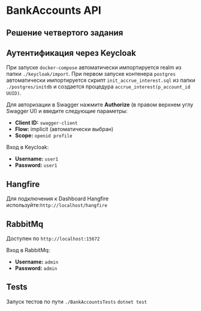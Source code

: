 # BankAccounts API

Решение четвертого задания
---

## Аутентификация через Keycloak

При запуске `docker-compose` автоматически импортируется realm из папки `./keycloak/import`.
При первом запуске контенера `postgres` автоматически импортируется скрипт `init_accrue_interest.sql` из папки `./postgres/initdb` и создается процедура `accrue_interest(p_account_id UUID)`.

Для авторизации в Swagger нажмите **Authorize** (в правом верхнем углу Swagger UI) и введите следующие параметры:

- **Client ID:** `swagger-client`
- **Flow:** implicit (автоматически выбран)
- **Scope:** `openid profile`

Вход в Keycloak:

- **Username:** `user1`
- **Password:** `user1`
 
## Hangfire

Для подключения к Dashboard Hangfire используйте:`http://localhost/hangfire`

## RabbitMq

Доступен по `http://localhost:15672`

Вход в RabbitMq:

- **Username:** `admin`
- **Password:** `admin`

## Tests

Запуск тестов по пути `./BankAccountsTests` `dotnet test`
